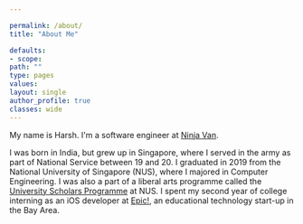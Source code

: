 ```yaml
---

permalink: /about/
title: "About Me"

defaults:
- scope:
path: ""
type: pages
values:
layout: single
author_profile: true
classes: wide
---
```


My name is Harsh. I'm a software engineer at [Ninja Van](https://www.ninjavan.co).

I was born in India, but grew up in Singapore, where I served in the army as part of National Service between 19 and 20. I graduated in 2019 from the National University of Singapore (NUS), where I majored in Computer Engineering. I was also a part of a liberal arts programme called the [University Scholars Programme](http://www.usp.nus.edu.sg) at NUS. I spent my second year of college interning as an iOS developer at [Epic!](www.getepic.com), an educational technology start-up in the Bay Area. 
